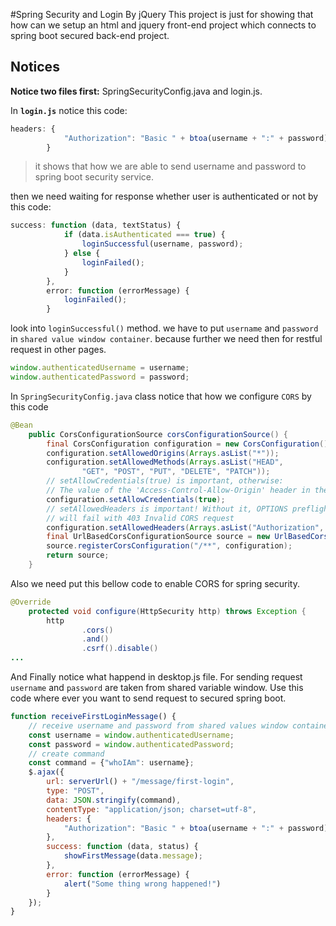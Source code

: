 #Spring Security and Login By jQuery
This project is just for showing that how can we setup 
an html and jquery front-end project 
which connects to spring boot secured back-end project.

## Notices
**Notice two files first:** SpringSecurityConfig.java and login.js.
    
        
In **`login.js`** notice this code:  
```javascript
headers: {
            "Authorization": "Basic " + btoa(username + ":" + password)
        }  
```
> it shows that how we are able to send username and password to spring boot security service.  
  
then we need waiting for response whether user is authenticated or not by this code:  
```javascript
success: function (data, textStatus) {
            if (data.isAuthenticated === true) {
                loginSuccessful(username, password);
            } else {
                loginFailed();
            }
        },
        error: function (errorMessage) {
            loginFailed();
        }
```    
look into `loginSuccessful()` method. we have to put `username` and `password` in 
`shared value window container`. because further we need then for restful request in other pages.

```javascript
window.authenticatedUsername = username;
window.authenticatedPassword = password;
```  

In `SpringSecurityConfig.java` class notice that how we configure `CORS` by this code  
```java
@Bean
    public CorsConfigurationSource corsConfigurationSource() {
        final CorsConfiguration configuration = new CorsConfiguration();
        configuration.setAllowedOrigins(Arrays.asList("*"));
        configuration.setAllowedMethods(Arrays.asList("HEAD",
                "GET", "POST", "PUT", "DELETE", "PATCH"));
        // setAllowCredentials(true) is important, otherwise:
        // The value of the 'Access-Control-Allow-Origin' header in the response must not be the wildcard '*' when the request's credentials mode is 'include'.
        configuration.setAllowCredentials(true);
        // setAllowedHeaders is important! Without it, OPTIONS preflight request
        // will fail with 403 Invalid CORS request
        configuration.setAllowedHeaders(Arrays.asList("Authorization", "Cache-Control", "Content-Type"));
        final UrlBasedCorsConfigurationSource source = new UrlBasedCorsConfigurationSource();
        source.registerCorsConfiguration("/**", configuration);
        return source;
    }
```
Also we need put this bellow code to enable CORS for spring security.  
``` java
@Override
    protected void configure(HttpSecurity http) throws Exception {
        http
                .cors()
                .and()
                .csrf().disable()
...
```

And Finally notice what happend in desktop.js file. For sending request `username` and `password` 
are taken from shared variable window. Use this code where ever you want to send request to secured spring boot.
```javascript
function receiveFirstLoginMessage() {
    // receive username and password from shared values window container
    const username = window.authenticatedUsername;
    const password = window.authenticatedPassword;
    // create command
    const command = {"whoIAm": username};
    $.ajax({
        url: serverUrl() + "/message/first-login",
        type: "POST",
        data: JSON.stringify(command),
        contentType: "application/json; charset=utf-8",
        headers: {
            "Authorization": "Basic " + btoa(username + ":" + password)
        },
        success: function (data, status) {
            showFirstMessage(data.message);
        },
        error: function (errorMessage) {
            alert("Some thing wrong happened!")
        }
    });
}
```
